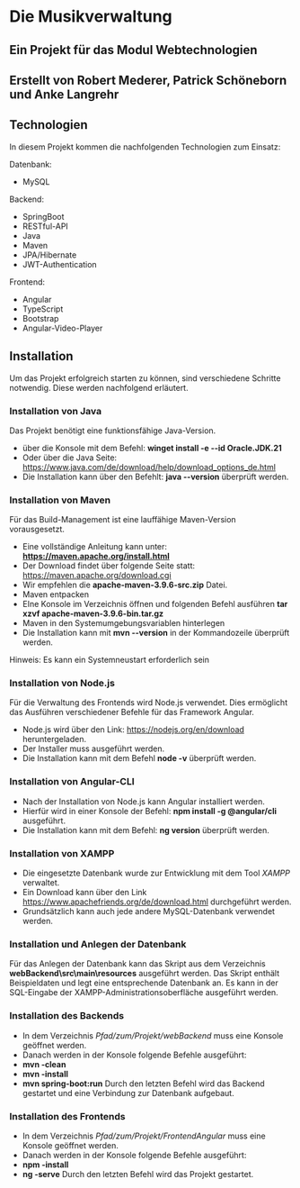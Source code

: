 
# Die Musikverwaltung
## Ein Projekt für das Modul Webtechnologien
## Erstellt von Robert Mederer, Patrick Schöneborn und Anke Langrehr

## Technologien
In diesem Projekt kommen die nachfolgenden Technologien zum Einsatz:

Datenbank: 
- MySQL

Backend: 
- SpringBoot
- RESTful-API
- Java
- Maven
- JPA/Hibernate
- JWT-Authentication

Frontend:
- Angular
- TypeScript
- Bootstrap 
- Angular-Video-Player

## Installation

Um das Projekt erfolgreich starten zu können, sind verschiedene Schritte notwendig. 
Diese werden nachfolgend erläutert. 

### Installation von Java
Das Projekt benötigt eine funktionsfähige Java-Version.
- über die Konsole mit dem Befehl:
    **winget install -e --id Oracle.JDK.21**
- Oder über die Java Seite: https://www.java.com/de/download/help/download_options_de.html
- Die Installation kann über den Befehlt:  **java --version**  überprüft werden.
### Installation von Maven 
Für das Build-Management ist eine lauffähige Maven-Version vorausgesetzt. 
- Eine vollständige Anleitung kann unter: **https://maven.apache.org/install.html**
- Der Download findet über folgende Seite statt: https://maven.apache.org/download.cgi
- Wir empfehlen die **apache-maven-3.9.6-src.zip** Datei.
- Maven entpacken
- EIne Konsole im Verzeichnis öffnen und folgenden Befehl ausführen **tar xzvf apache-maven-3.9.6-bin.tar.gz**
- Maven in den Systemumgebungsvariablen hinterlegen
- Die Installation kann mit **mvn --version** in der Kommandozeile überprüft werden.

Hinweis: Es kann ein Systemneustart erforderlich sein

### Installation von Node.js

Für die Verwaltung des Frontends wird Node.js verwendet. Dies ermöglicht das Ausführen verschiedener Befehle für das Framework Angular.
- Node.js wird über den Link: https://nodejs.org/en/download heruntergeladen. 
- Der Installer muss ausgeführt werden. 
- Die Installation kann mit dem Befehl **node -v** überprüft werden.

### Installation von Angular-CLI
- Nach der Installation von Node.js kann Angular installiert werden. 
- Hierfür wird in einer Konsole der Befehl: **npm install -g @angular/cli** ausgeführt.
- Die Installation kann mit dem Befehl: **ng version** überprüft werden.

### Installation von XAMPP
- Die eingesetzte Datenbank wurde zur Entwicklung mit dem Tool *XAMPP* verwaltet. 
- Ein Download kann über den Link https://www.apachefriends.org/de/download.html durchgeführt werden. 
- Grundsätzlich kann auch jede andere MySQL-Datenbank verwendet werden.


### Installation und Anlegen der Datenbank
Für das Anlegen der Datenbank kann das Skript aus dem Verzeichnis **webBackend\src\main\resources** ausgeführt werden.
Das Skript enthält Beispieldaten und legt eine entsprechende Datenbank an.
Es kann in der SQL-Eingabe der XAMPP-Administrationsoberfläche ausgeführt werden.

### Installation des Backends
- In dem Verzeichnis *Pfad/zum/Projekt/webBackend* muss eine Konsole geöffnet werden. 
- Danach werden in der Konsole folgende Befehle ausgeführt: 
- **mvn -clean**
- **mvn -install**
- **mvn spring-boot:run**
Durch den letzten Befehl wird das Backend gestartet und eine Verbindung zur Datenbank aufgebaut.
### Installation des Frontends
- In dem Verzeichnis *Pfad/zum/Projekt/FrontendAngular* muss eine Konsole geöffnet werden.
- Danach werden in der Konsole folgende Befehle ausgeführt: 
- **npm -install**
- **ng -serve**
Durch den letzten Befehl wird das Projekt gestartet.

